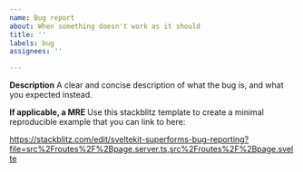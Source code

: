 ```yaml
---
name: Bug report
about: When something doesn't work as it should
title: ''
labels: bug
assignees: ''

---
```


**Description**
A clear and concise description of what the bug is, and what you expected instead.

**If applicable, a MRE**
Use this stackblitz template to create a minimal reproducible example that you can link to here:

https://stackblitz.com/edit/sveltekit-superforms-bug-reporting?file=src%2Froutes%2F%2Bpage.server.ts,src%2Froutes%2F%2Bpage.svelte
